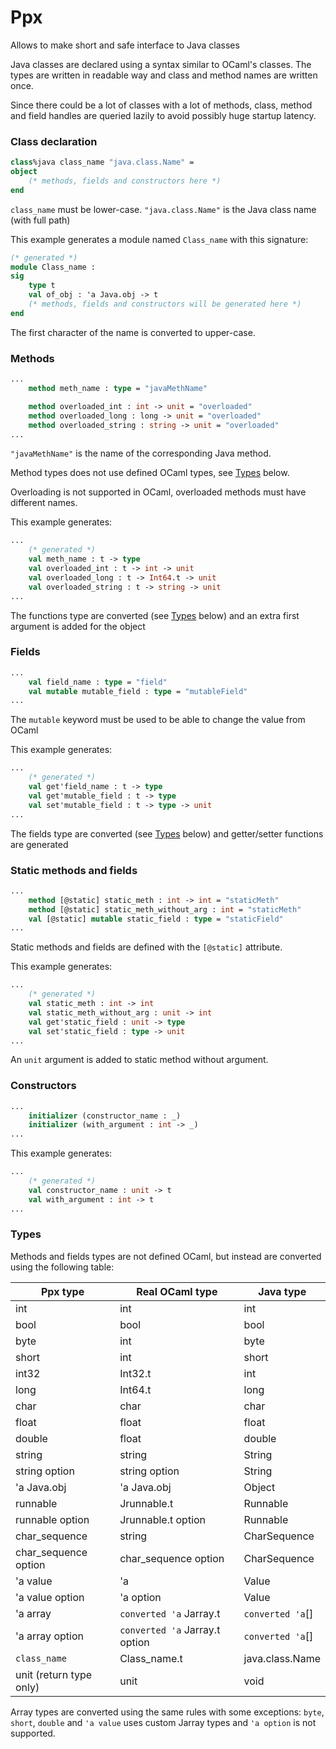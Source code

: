 # Ppx

Allows to make short and safe interface to Java classes

Java classes are declared using a syntax similar to OCaml's classes.
The types are written in readable way and class and method names are written once.

Since there could be a lot of classes with a lot of methods,
class, method and field handles are queried lazily to avoid possibly huge startup latency.

### Class declaration

```ocaml
class%java class_name "java.class.Name" =
object
	(* methods, fields and constructors here *)
end
```

`class_name` must be lower-case.
`"java.class.Name"` is the Java class name (with full path)

This example generates a module named `Class_name` with this signature:

```ocaml
(* generated *)
module Class_name :
sig
	type t
	val of_obj : 'a Java.obj -> t
	(* methods, fields and constructors will be generated here *)
end
```

The first character of the name is converted to upper-case.

### Methods

```ocaml
...
	method meth_name : type = "javaMethName"

	method overloaded_int : int -> unit = "overloaded"
	method overloaded_long : long -> unit = "overloaded"
	method overloaded_string : string -> unit = "overloaded"
...
```

`"javaMethName"` is the name of the corresponding Java method.

Method types does not use defined OCaml types, see [Types](#Types) below.

Overloading is not supported in OCaml, overloaded methods must have different names.

This example generates:

```ocaml
...
	(* generated *)
	val meth_name : t -> type
	val overloaded_int : t -> int -> unit
	val overloaded_long : t -> Int64.t -> unit
	val overloaded_string : t -> string -> unit
...
```

The functions type are converted (see [Types](#Types) below)
and an extra first argument is added for the object

### Fields

```ocaml
...
	val field_name : type = "field"
	val mutable mutable_field : type = "mutableField"
...
```

The `mutable` keyword must be used to be able to change the value from OCaml

This example generates:

```ocaml
...
	(* generated *)
	val get'field_name : t -> type
	val get'mutable_field : t -> type
	val set'mutable_field : t -> type -> unit
...
```

The fields type are converted (see [Types](#Types) below)
and getter/setter functions are generated

### Static methods and fields

```ocaml
...
	method [@static] static_meth : int -> int = "staticMeth"
	method [@static] static_meth_without_arg : int = "staticMeth"
	val [@static] mutable static_field : type = "staticField"
...
```

Static methods and fields are defined with the `[@static]` attribute.

This example generates:

```ocaml
...
	(* generated *)
	val static_meth : int -> int
	val static_meth_without_arg : unit -> int
	val get'static_field : unit -> type
	val set'static_field : type -> unit
...
```

An `unit` argument is added to static method without argument.

### Constructors

```ocaml
...
	initializer (constructor_name : _)
	initializer (with_argument : int -> _)
...
```

This example generates:

```ocaml
...
	(* generated *)
	val constructor_name : unit -> t
	val with_argument : int -> t
...
```

### Types

Methods and fields types are not defined OCaml,
but instead are converted using the following table:

| Ppx type	| Real OCaml type	| Java type	|
| ---	| ---	| ---	|
| int	| int	| int	|
| bool	| bool	| bool	|
| byte	| int	| byte	|
| short	| int	| short	|
| int32	| Int32.t	| int	|
| long	| Int64.t	| long	|
| char	| char	| char	|
| float	| float	| float	|
| double	| float	| double	|
| string	| string	| String	|
| string option	| string option	| String	|
| 'a Java.obj	| 'a Java.obj	| Object	|
| runnable	| Jrunnable.t	| Runnable	|
| runnable option	| Jrunnable.t option	| Runnable	|
| char_sequence	| string	| CharSequence	|
| char_sequence option	| char_sequence option	| CharSequence	|
| 'a value	| 'a	| Value	|
| 'a value option	| 'a option	| Value	|
| 'a array	| `converted 'a` Jarray.t	| `converted 'a`[]	|
| 'a array option	| `converted 'a` Jarray.t option	| `converted 'a`[]	|
| `class_name`	| Class_name.t	| java.class.Name	|
| unit (return type only)	| unit	| void	|

Array types are converted using the same rules with some exceptions:
`byte`, `short`, `double` and `'a value` uses custom Jarray types
and `'a option` is not supported.
